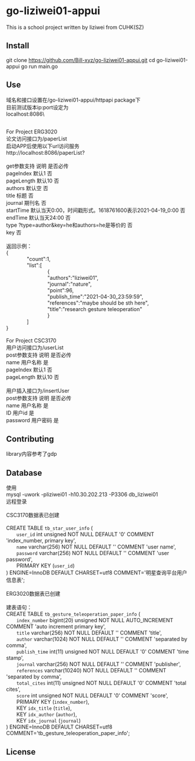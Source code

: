 # go-liziwei01-appui

This is a school project written by liziwei from CUHK(SZ)

## Install

git clone https://github.com/Bill-xyz/go-liziwei01-appui.git
cd go-liziwei01-appui
go run main.go

## Use

域名和接口设置在/go-liziwei01-appui/httpapi package下\
目前测试版本ip:port设定为\
localhost:8086\

\
For Project ERG3020\
论文访问接口为/paperList\
启动APP后使用以下url访问服务\
http://localhost:8086/paperList?\
\
get参数支持       说明                                                  是否必传\
pageIndex       默认1                                                    否\
pageLength      默认10                                                   否\
authors         默认空                                                   否\
title           标题                                                    否\
journal         期刊名                                                   否\
startTime       默认当天0:00，时间戳形式。1618761600表示2021-04-19_0:00      否\
endTime         默认当天24:00                                             否\
type            ?type=author&key=he和authors=he是等价的                    否\
key                                                                     否\
\
返回示例：\
{\
&emsp;&emsp;&emsp;&emsp;"count":1,\
&emsp;&emsp;&emsp;&emsp;"list":[\
&emsp;&emsp;&emsp;&emsp;&emsp;&emsp;&emsp;&emsp;{\
&emsp;&emsp;&emsp;&emsp;&emsp;&emsp;&emsp;&emsp;"authors":"liziwei01",\
&emsp;&emsp;&emsp;&emsp;&emsp;&emsp;&emsp;&emsp;"journal":"nature",\
&emsp;&emsp;&emsp;&emsp;&emsp;&emsp;&emsp;&emsp;"point":96,\
&emsp;&emsp;&emsp;&emsp;&emsp;&emsp;&emsp;&emsp;"publish_time":"2021-04-30_23:59:59",\
&emsp;&emsp;&emsp;&emsp;&emsp;&emsp;&emsp;&emsp;"references":"maybe should be sth here",\
&emsp;&emsp;&emsp;&emsp;&emsp;&emsp;&emsp;&emsp;"title":"research gesture teleoperation"\
&emsp;&emsp;&emsp;&emsp;&emsp;&emsp;&emsp;&emsp;}\
&emsp;&emsp;&emsp;&emsp;]\
}\
\
For Project CSC3170\
用户访问接口为/userList\
post参数支持     说明      是否必传\
name            用户名称     是\
pageIndex       默认1       否\
pageLength      默认10      否\
\
用户插入接口为/insertUser\
post参数支持     说明      是否必传\
name          用户名称     是\
ID            用户id      是\
password      用户密码     是

## Contributing

library内容参考了gdp

## Database

使用\
mysql -uwork -pliziwei01 -h10.30.202.213 -P3306 db_liziwei01\
远程登录\
\
CSC3170数据表已创建\
\
CREATE TABLE `tb_star_user_info` (\
&emsp;&emsp;`user_id` int unsigned NOT NULL DEFAULT '0' COMMENT 'index_number, primary key',\
&emsp;&emsp;`name` varchar(256) NOT NULL DEFAULT '' COMMENT 'user name',\
&emsp;&emsp;`password` varchar(256) NOT NULL DEFAULT '' COMMENT 'user password',\
&emsp;&emsp;PRIMARY KEY (`user_id`)\
) ENGINE=InnoDB DEFAULT CHARSET=utf8 COMMENT='明星查询平台用户信息表';\
\
ERG3020数据表已创建\
\
建表语句：\
CREATE TABLE `tb_gesture_teleoperation_paper_info` (\
&emsp;&emsp;`index_number` bigint(20) unsigned NOT NULL AUTO_INCREMENT COMMENT 'auto increment primary key',\
&emsp;&emsp;`title` varchar(256) NOT NULL DEFAULT '' COMMENT 'title',\
&emsp;&emsp;`author` varchar(1024) NOT NULL DEFAULT '' COMMENT 'separated by comma',\
&emsp;&emsp;`publish_time` int(11) unsigned NOT NULL DEFAULT '0' COMMENT 'time stamp',\
&emsp;&emsp;`journal` varchar(256) NOT NULL DEFAULT '' COMMENT 'publisher',\
&emsp;&emsp;`references` varchar(10240) NOT NULL DEFAULT '' COMMENT 'separated by comma',\
&emsp;&emsp;`total_cites` int(11) unsigned NOT NULL DEFAULT '0' COMMENT 'total cites',\
&emsp;&emsp;`score` int unsigned NOT NULL DEFAULT '0' COMMENT 'score',\
&emsp;&emsp;PRIMARY KEY (`index_number`),\
&emsp;&emsp;KEY `idx_title` (`title`),\
&emsp;&emsp;KEY `idx_author` (`author`),\
&emsp;&emsp;KEY `idx_journal` (`journal`)\
) ENGINE=InnoDB DEFAULT CHARSET=utf8 COMMENT='tb_gesture_teleoperation_paper_info';

## License

```
